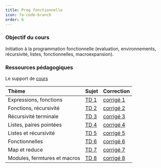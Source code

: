 ```yaml
---
title: Prog fonctionnelle
icon: fa-code-branch
order: 6
---
```


### Objectif du cours

Initiation à la programmation fonctionnelle (evaluation, environnements, récursivité, listes, fonctionnelles, macroexpansion).

### Ressources pédagogiques

Le support de [cours]

| Thème                        | Sujet  | Correction  |
| :---                         | :---   | :---        |
| Expressions, fonctions       | [TD 1] | [corrigé 1] |
| Fonctions, récursivité       | [TD 2] | [corrigé 2] |
| Récursivité terminale        | [TD 3] | [corrigé 3] |
| Listes, paires pointées      | [TD 4] | [corrigé 4] |
| Listes et récursivité        | [TD 5] | [corrigé 5] |
| Fonctionnelles               | [TD 6] | [corrigé 6] |
| Map et reduce                | [TD 7] | [corrigé 7] |
| Modules, fermtures et macros | [TD 8] | [corrigé 8] |


[cours]:/assets/pdf/scheme.pdf
[TD 1]:/assets/pdf/td1
[TD 2]:/assets/pdf/td2
[TD 3]:/assets/pdf/td3
[TD 4]:/assets/pdf/td4
[TD 5]:/assets/pdf/td5
[TD 6]:/assets/pdf/td6
[TD 7]:/assets/pdf/td7
[TD 8]:/assets/pdf/td8
[corrigé 1]:/assets/txt/1
[corrigé 2]:/assets/txt/2
[corrigé 3]:/assets/txt/3
[corrigé 4]:/assets/txt/4
[corrigé 5]:/assets/txt/5
[corrigé 6]:/assets/txt/6
[corrigé 7]:/assets/txt/7
[corrigé 8]:/assets/txt/8
